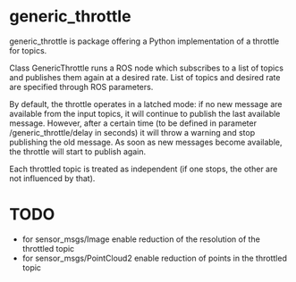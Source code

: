 # generic_throttle

generic_throttle is package offering a Python implementation of a throttle for topics.

Class GenericThrottle runs a ROS node which subscribes to a list of topics and
publishes them again at a desired rate. List of topics and desired rate are
specified through ROS parameters.

By default, the throttle operates in a latched mode: if no new message are available
from the input topics, it will continue to publish the last available message.
However, after a certain time (to be defined in parameter /generic_throttle/delay
in seconds) it will throw a warning and stop publishing the old message. As soon as
new messages become available, the throttle will start to publish again.

Each throttled topic is treated as independent (if one stops, the other are not
influenced by that).

# TODO
- for sensor_msgs/Image enable reduction of the resolution of the throttled topic
- for sensor_msgs/PointCloud2 enable reduction of points in the throttled topic
